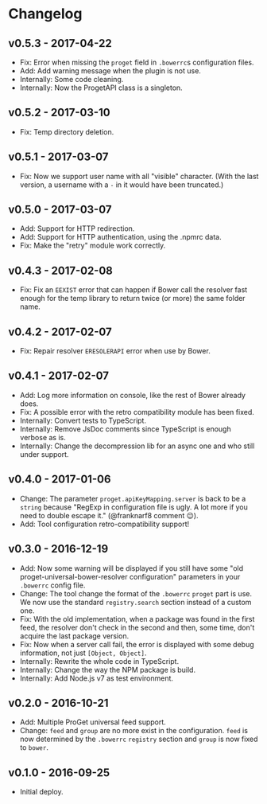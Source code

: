 # Changelog

## v0.5.3 - 2017-04-22

- Fix: Error when missing the `proget` field in `.bowerrc`s configuration files.
- Add: Add warning message when the plugin is not use.
- Internally: Some code cleaning.
- Internally: Now the ProgetAPI class is a singleton.

## v0.5.2 - 2017-03-10

- Fix: Temp directory deletion.

## v0.5.1 - 2017-03-07

- Fix: Now we support user name with all "visible" character. (With the last version, a username with a `-` in it would have been truncated.)

## v0.5.0 - 2017-03-07

- Add: Support for HTTP redirection.
- Add: Support for HTTP authentication, using the .npmrc data.
- Fix: Make the "retry" module work correctly.

## v0.4.3 - 2017-02-08

- Fix: Fix an `EEXIST` error that can happen if Bower call the resolver fast enough for the temp library to return twice (or more) the same folder name.

## v0.4.2 - 2017-02-07

- Fix: Repair resolver `ERESOLERAPI` error when use by Bower.

## v0.4.1 - 2017-02-07

- Add: Log more information on console, like the rest of Bower already does.
- Fix: A possible error with the retro compatibility module has been fixed.
- Internally: Convert tests to TypeScript.
- Internally: Remove JsDoc comments since TypeScript is enough verbose as is.
- Internally: Change the decompression lib for an async one and who still under support.

## v0.4.0 - 2017-01-06

- Change: The parameter `proget.apiKeyMapping.server` is back to be a `string` because "RegExp in configuration file is ugly. A lot more if you need to double escape it." (@franknarf8 comment :wink:).
- Add: Tool configuration retro-compatibility support!

## v0.3.0 - 2016-12-19

- Add: Now some warning will be displayed if you still have some "old proget-universal-bower-resolver configuration" parameters in your `.bowerrc` config file.
- Change: The tool change the format of the `.bowerrc` `proget` part is use. We now use the standard `registry.search` section instead of a custom one.
- Fix: With the old implementation, when a package was found in the first feed, the resolver don't check in the second and then, some time, don't acquire the last package version.
- Fix: Now when a server call fail, the error is displayed with some debug information, not just `[Object, Object]`.
- Internally: Rewrite the whole code in TypeScript.
- Internally: Change the way the NPM package is build.
- Internally: Add Node.js v7 as test environment.

## v0.2.0 - 2016-10-21

- Add: Multiple ProGet universal feed support.
- Change: `feed` and `group` are no more exist in the configuration. `feed` is now determined by the `.bowerrc` `registry` section and `group` is now fixed to `bower`.

## v0.1.0 - 2016-09-25

- Initial deploy.
